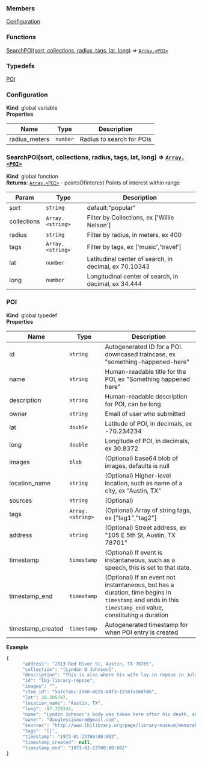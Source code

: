 ### Members

<dl>
<dt><a href="#Configuration">Configuration</a></dt>
<dd></dd>
</dl>

### Functions

<dl>
<dt><a href="#SearchPOI">SearchPOI(sort, collections, radius, tags, lat, long)</a> ⇒ <code><a href="#POI">Array.&lt;POI&gt;</a></code></dt>
<dd></dd>
</dl>

### Typedefs

<dl>
<dt><a href="#POI">POI</a></dt>
<dd></dd>
</dl>

<a name="Configuration"></a>

### Configuration
**Kind**: global variable  
**Properties**

| Name | Type | Description |
| --- | --- | --- |
| radius_meters | <code>number</code> | Radius to search for POIs |

<a name="SearchPOI"></a>

### SearchPOI(sort, collections, radius, tags, lat, long) ⇒ [<code>Array.&lt;POI&gt;</code>](#POI)
**Kind**: global function  
**Returns**: [<code>Array.&lt;POI&gt;</code>](#POI) - pointsOfInterest Points of interest within range  

| Param | Type | Description |
| --- | --- | --- |
| sort | <code>string</code> | default:"popular" |
| collections | <code>Array.&lt;string&gt;</code> | Filter by Collections, ex ['Willie Nelson'] |
| radius | <code>string</code> | Filter by radius, in meters, ex 400 |
| tags | <code>Array.&lt;string&gt;</code> | Filter by tags, ex ['music','travel'] |
| lat | <code>number</code> | Latitudinal center of search, in decimal, ex 70.10343 |
| long | <code>number</code> | Longitudinal center of search, in decimal, ex 34.444 |

<a name="POI"></a>

### POI
**Kind**: global typedef  
**Properties**

| Name | Type | Description |
| --- | --- | --- |
| id | <code>string</code> | Autogenerated ID for a POI. downcased traincase, ex "something-happened-here" |
| name | <code>string</code> | Human-readable title for the POI, ex "Something happened here" |
| description | <code>string</code> | Human-readable description for POI, can be long |
| owner | <code>string</code> | Email of user who submitted |
| lat | <code>double</code> | Latitude of POI, in decimals, ex -70.234234 |
| long | <code>double</code> | Longitude of POI, in decimals, ex 30.8372 |
| images | <code>blob</code> | (Optional) base64 blob of images, defaults is null |
| location_name | <code>string</code> | (Optional) Higher-level location, such as name of a city, ex "Austin, TX" |
| sources | <code>string</code> | (Optional) |
| tags | <code>Array.&lt;string&gt;</code> | (Optional) Array of string tags, ex ["tag1","tag2"] |
| address | <code>string</code> | (Optional) Street address, ex "105 E 5th St, Austin, TX 78701" |
| timestamp | <code>timestamp</code> | (Optional) If event is instantaneous, such as a speech, this is set to that date. |
| timestamp_end | <code>timestamp</code> | (Optional) If an event not instantaneous, but has a duration, time begins in `timestamp` and ends in this `timestamp_end` value, constituting a duration |
| timestamp_created | <code>timestamp</code> | Autogenerated timestamp for when POI entry is created |

**Example**  
```js
{
      "address": "2313 Red River St, Austin, TX 78705",
      "collection": "[Lyndon B Johnson]",
      "description": "This is also where his wife lay in repose in July of 2007",
      "id": "lbj-library-repose",
      "images": "",
      "item_id": "5a7c7a6c-2566-4625-b4f3-1216fa10df46",
      "lat": 30.285797,
      "location_name": "Austin, TX",
      "long": -97.729343,
      "name": "Lyndon Johnson's body was taken here after his death, and more than 32,000 people attended to pay their last respects.",
      "owner": "douglessismore@gmail.com",
      "sources": "http://www.lbjlibrary.org/page/library-museum/memorable-moments-at-the-lbj-library",
      "tags": "[]",
      "timestamp": "1973-01-23T00:00:00Z",
      "timestamp_created": null,
      "timestamp_end": "1973-01-23T00:00:00Z"
}
```
